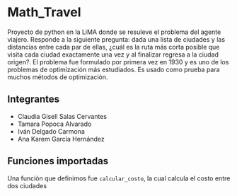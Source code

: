 # Math_Travel
Proyecto de python en la LiMA donde se resuleve el problema del agente viajero.
Responde a la siguiente pregunta: dada una lista de ciudades y las distancias entre cada par de ellas, ¿cuál es la ruta más corta posible que visita cada ciudad exactamente una vez y al finalizar regresa a la ciudad origen?. El problema fue formulado por primera vez en 1930 y es uno de los problemas de optimización más estudiados. Es usado como prueba para muchos métodos de optimización.
##

## Integrantes 
- Claudia Gisell Salas Cervantes 
- Tamara Popoca Alvarado
- Iván Delgado Carmona
- Ana Karem García Hernández

## Funciones importadas
Una función que definimos fue `calcular_costo`, la cual calcula el costo entre dos ciudades
